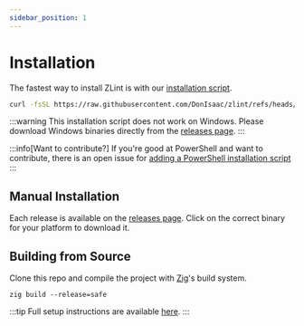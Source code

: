 ```yaml
---
sidebar_position: 1
---
```


# Installation

The fastest way to install ZLint is with our [installation script](https://github.com/donisaac/zlint/blob/main/tasks/install.sh).

```sh
curl -fsSL https://raw.githubusercontent.com/DonIsaac/zlint/refs/heads/main/tasks/install.sh | bash
```

:::warning
This installation script does not work on Windows. Please download Windows
binaries directly from the
[releases page](https://github.com/DonIsaac/zlint/releases/latest).
:::

:::info[Want to contribute?]
If you're good at PowerShell and want to contribute, there is an open issue
for [adding a PowerShell installation script](https://github.com/DonIsaac/zlint/issues/221)
:::

## Manual Installation

Each release is available on the [releases page](https://github.com/DonIsaac/zlint/releases/latest).
Click on the correct binary for your platform to download it.

## Building from Source
Clone this repo and compile the project with [Zig](https://ziglang.org/)'s build
system.

```zig
zig build --release=safe
```

:::tip
Full setup instructions are available [here](./contributing/index.mdx).
:::
